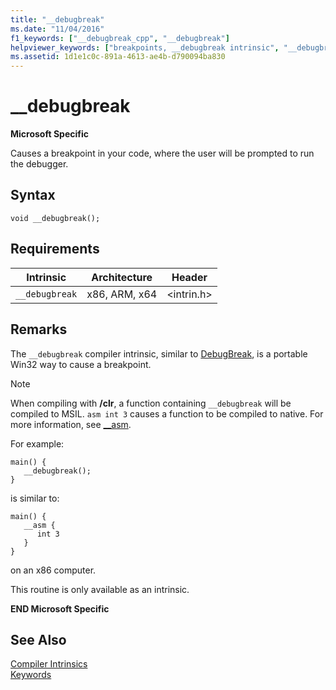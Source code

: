 ```yaml
---
title: "__debugbreak"
ms.date: "11/04/2016"
f1_keywords: ["__debugbreak_cpp", "__debugbreak"]
helpviewer_keywords: ["breakpoints, __debugbreak intrinsic", "__debugbreak intrinsic"]
ms.assetid: 1d1e1c0c-891a-4613-ae4b-d790094ba830
---
```

# __debugbreak

**Microsoft Specific**

Causes a breakpoint in your code, where the user will be prompted to run the debugger.

## Syntax

```
void __debugbreak();
```

## Requirements

|Intrinsic|Architecture|Header|
|---------------|------------------|------------|
|`__debugbreak`|x86, ARM, x64|\<intrin.h>|

## Remarks

The `__debugbreak` compiler intrinsic, similar to [DebugBreak](https://msdn.microsoft.com/library/windows/desktop/ms679297.aspx), is a portable Win32 way to cause a breakpoint.

> [!NOTE]
>  When compiling with **/clr**, a function containing `__debugbreak` will be compiled to MSIL. `asm int 3` causes a function to be compiled to native. For more information, see [__asm](../assembler/inline/asm.md).

For example:

```
main() {
   __debugbreak();
}
```

is similar to:

```
main() {
   __asm {
      int 3
   }
}
```

on an x86 computer.

This routine is only available as an intrinsic.

**END Microsoft Specific**

## See Also

[Compiler Intrinsics](../intrinsics/compiler-intrinsics.md)<br/>
[Keywords](../cpp/keywords-cpp.md)